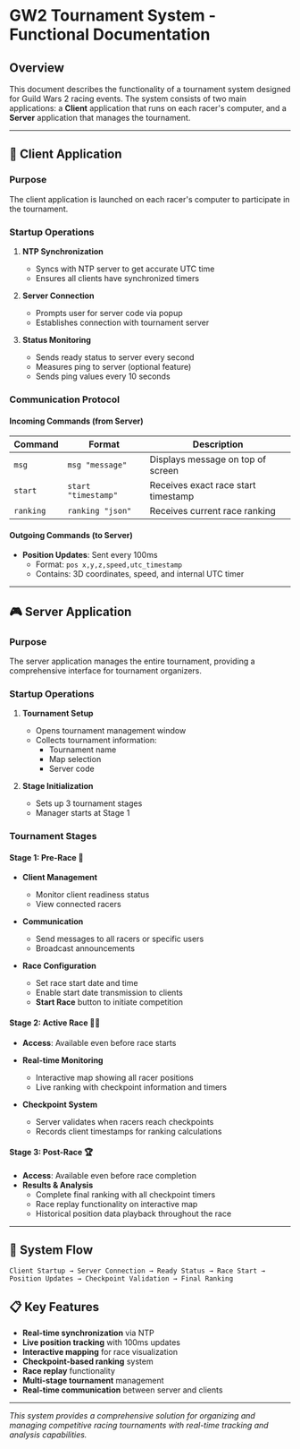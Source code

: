 # GW2 Tournament System - Functional Documentation

## Overview
This document describes the functionality of a tournament system designed for Guild Wars 2 racing events. The system consists of two main applications: a **Client** application that runs on each racer's computer, and a **Server** application that manages the tournament.

---

## 🏁 Client Application

### Purpose
The client application is launched on each racer's computer to participate in the tournament.

### Startup Operations
1. **NTP Synchronization**
   - Syncs with NTP server to get accurate UTC time
   - Ensures all clients have synchronized timers

2. **Server Connection**
   - Prompts user for server code via popup
   - Establishes connection with tournament server

3. **Status Monitoring**
   - Sends ready status to server every second
   - Measures ping to server (optional feature)
   - Sends ping values every 10 seconds

### Communication Protocol

#### **Incoming Commands (from Server)**
| Command | Format | Description |
|---------|--------|-------------|
| `msg` | `msg "message"` | Displays message on top of screen |
| `start` | `start "timestamp"` | Receives exact race start timestamp |
| `ranking` | `ranking "json"` | Receives current race ranking |

#### **Outgoing Commands (to Server)**
- **Position Updates**: Sent every 100ms
  - Format: `pos x,y,z,speed,utc_timestamp`
  - Contains: 3D coordinates, speed, and internal UTC timer

---

## 🎮 Server Application

### Purpose
The server application manages the entire tournament, providing a comprehensive interface for tournament organizers.

### Startup Operations
1. **Tournament Setup**
   - Opens tournament management window
   - Collects tournament information:
     - Tournament name
     - Map selection
     - Server code

2. **Stage Initialization**
   - Sets up 3 tournament stages
   - Manager starts at Stage 1

### Tournament Stages

#### **Stage 1: Pre-Race** 🚦
- **Client Management**
  - Monitor client readiness status
  - View connected racers
  
- **Communication**
  - Send messages to all racers or specific users
  - Broadcast announcements
  
- **Race Configuration**
  - Set race start date and time
  - Enable start date transmission to clients
  - **Start Race** button to initiate competition

#### **Stage 2: Active Race** 🏃‍♂️
- **Access**: Available even before race starts
- **Real-time Monitoring**
  - Interactive map showing all racer positions
  - Live ranking with checkpoint information and timers
  
- **Checkpoint System**
  - Server validates when racers reach checkpoints
  - Records client timestamps for ranking calculations

#### **Stage 3: Post-Race** 🏆
- **Access**: Available even before race completion
- **Results & Analysis**
  - Complete final ranking with all checkpoint timers
  - Race replay functionality on interactive map
  - Historical position data playback throughout the race

---

## 🔄 System Flow

```
Client Startup → Server Connection → Ready Status → Race Start → Position Updates → Checkpoint Validation → Final Ranking
```

## 📋 Key Features

- **Real-time synchronization** via NTP
- **Live position tracking** with 100ms updates
- **Interactive mapping** for race visualization
- **Checkpoint-based ranking** system
- **Race replay** functionality
- **Multi-stage tournament** management
- **Real-time communication** between server and clients

---

*This system provides a comprehensive solution for organizing and managing competitive racing tournaments with real-time tracking and analysis capabilities.*

